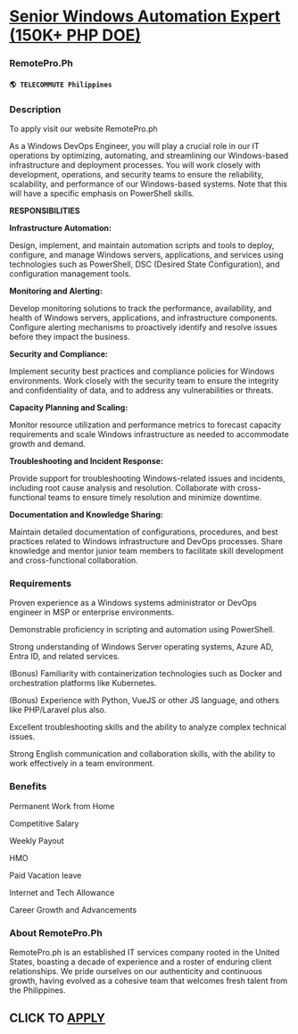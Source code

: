 # [Senior Windows Automation Expert (150K+ PHP DOE)](https://www.remotewlb.com/apply/senior-windows-automation-expert-150k-php-doe)  
### RemotePro.Ph  
#### `🌎 TELECOMMUTE Philippines`  

### **Description**

To apply visit our website RemotePro.ph

As a Windows DevOps Engineer, you will play a crucial role in our IT operations by optimizing, automating, and streamlining our Windows-based infrastructure and deployment processes. You will work closely with development, operations, and security teams to ensure the reliability, scalability, and performance of our Windows-based systems. Note that this will have a specific emphasis on PowerShell skills.

 **RESPONSIBILITIES**

 **Infrastructure Automation:**

Design, implement, and maintain automation scripts and tools to deploy, configure, and manage Windows servers, applications, and services using technologies such as PowerShell, DSC (Desired State Configuration), and configuration management tools.

 **Monitoring and Alerting:**

Develop monitoring solutions to track the performance, availability, and health of Windows servers, applications, and infrastructure components. Configure alerting mechanisms to proactively identify and resolve issues before they impact the business.

 **Security and Compliance:**

Implement security best practices and compliance policies for Windows environments. Work closely with the security team to ensure the integrity and confidentiality of data, and to address any vulnerabilities or threats.

 **Capacity Planning and Scaling:**

Monitor resource utilization and performance metrics to forecast capacity requirements and scale Windows infrastructure as needed to accommodate growth and demand.

 **Troubleshooting and Incident Response:**

Provide support for troubleshooting Windows-related issues and incidents, including root cause analysis and resolution. Collaborate with cross-functional teams to ensure timely resolution and minimize downtime.

 **Documentation and Knowledge Sharing:**

Maintain detailed documentation of configurations, procedures, and best practices related to Windows infrastructure and DevOps processes. Share knowledge and mentor junior team members to facilitate skill development and cross-functional collaboration.

###  **Requirements**

Proven experience as a Windows systems administrator or DevOps engineer in MSP or enterprise environments.

Demonstrable proficiency in scripting and automation using PowerShell.

Strong understanding of Windows Server operating systems, Azure AD, Entra ID, and related services.

(Bonus) Familiarity with containerization technologies such as Docker and orchestration platforms like Kubernetes.

(Bonus) Experience with Python, VueJS or other JS language, and others like PHP/Laravel plus also.

Excellent troubleshooting skills and the ability to analyze complex technical issues.

Strong English communication and collaboration skills, with the ability to work effectively in a team environment.

###  **Benefits**

Permanent Work from Home

Competitive Salary

Weekly Payout

HMO

Paid Vacation leave

Internet and Tech Allowance

Career Growth and Advancements

###  **About RemotePro.Ph**

RemotePro.ph is an established IT services company rooted in the United States, boasting a decade of experience and a roster of enduring client relationships. We pride ourselves on our authenticity and continuous growth, having evolved as a cohesive team that welcomes fresh talent from the Philippines.

  
## CLICK TO [APPLY](https://www.remotewlb.com/apply/senior-windows-automation-expert-150k-php-doe)


